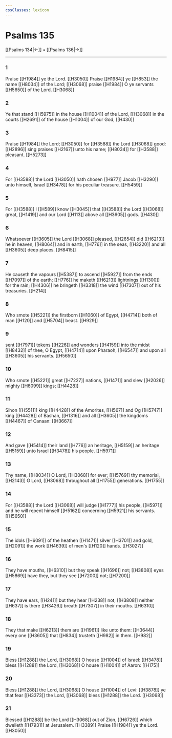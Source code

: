 ```yaml
---
cssClasses: lexicon
---
```

# Psalms 135

[[Psalms 134|←]] • [[Psalms 136|→]]

---

### 1
Praise [[H1984]] ye the Lord. [[H3050]] Praise [[H1984]]  ye [[H853]] the name [[H8034]] of the Lord; [[H3068]] praise [[H1984]] O ye servants [[H5650]] of the Lord. [[H3068]]

### 2
Ye that stand [[H5975]] in the house [[H1004]] of the Lord, [[H3068]] in the courts [[H2691]] of the house [[H1004]] of our God, [[H430]]

### 3
Praise [[H1984]] the Lord; [[H3050]] for [[H3588]] the Lord [[H3068]] good: [[H2896]] sing praises [[H2167]] unto his name; [[H8034]] for [[H3588]] pleasant. [[H5273]]

### 4
For [[H3588]] the Lord [[H3050]] hath chosen [[H977]] Jacob [[H3290]] unto himself, Israel [[H3478]] for his peculiar treasure. [[H5459]]

### 5
For [[H3588]] I [[H589]] know [[H3045]] that [[H3588]] the Lord [[H3068]] great, [[H1419]] and our Lord [[H113]] above all [[H3605]] gods. [[H430]]

### 6
Whatsoever [[H3605]] the Lord [[H3068]] pleased, [[H2654]] did [[H6213]] he in heaven, [[H8064]] and in earth, [[H776]] in the seas, [[H3220]] and all [[H3605]] deep places. [[H8415]]

### 7
He causeth the vapours [[H5387]] to ascend [[H5927]] from the ends [[H7097]] of the earth; [[H776]] he maketh [[H6213]] lightnings [[H1300]] for the rain; [[H4306]] he bringeth [[H3318]] the wind [[H7307]] out of his treasuries. [[H214]]

### 8
Who smote [[H5221]] the firstborn [[H1060]] of Egypt, [[H4714]] both of man [[H120]] and [[H5704]] beast. [[H929]]

### 9
sent [[H7971]] tokens [[H226]] and wonders [[H4159]] into the midst [[H8432]] of thee, O Egypt, [[H4714]] upon Pharaoh, [[H6547]] and upon all [[H3605]] his servants. [[H5650]]

### 10
Who smote [[H5221]] great [[H7227]] nations, [[H1471]] and slew [[H2026]] mighty [[H6099]] kings; [[H4428]]

### 11
Sihon [[H5511]] king [[H4428]] of the Amorites, [[H567]] and Og [[H5747]] king [[H4428]] of Bashan, [[H1316]] and all [[H3605]] the kingdoms [[H4467]] of Canaan: [[H3667]]

### 12
And gave [[H5414]] their land [[H776]] an heritage, [[H5159]] an heritage [[H5159]] unto Israel [[H3478]] his people. [[H5971]]

### 13
Thy name, [[H8034]] O Lord, [[H3068]] for ever; [[H5769]] thy memorial, [[H2143]] O Lord, [[H3068]] throughout all [[H1755]] generations. [[H1755]]

### 14
For [[H3588]] the Lord [[H3068]] will judge [[H1777]] his people, [[H5971]] and he will repent himself [[H5162]] concerning [[H5921]] his servants. [[H5650]]

### 15
The idols [[H6091]] of the heathen [[H1471]] silver [[H3701]] and gold, [[H2091]] the work [[H4639]] of men's [[H120]] hands. [[H3027]]

### 16
They have mouths, [[H6310]] but they speak [[H1696]] not; [[H3808]] eyes [[H5869]] have they, but they see [[H7200]] not; [[H7200]]

### 17
They have ears, [[H241]] but they hear [[H238]] not; [[H3808]] neither [[H637]] is there [[H3426]] breath [[H7307]] in their mouths. [[H6310]]

### 18
They that make [[H6213]] them are [[H1961]] like unto them: [[H3644]] every one [[H3605]] that [[H834]] trusteth [[H982]] in them. [[H982]]

### 19
Bless [[H1288]] the Lord, [[H3068]] O house [[H1004]] of Israel: [[H3478]] bless [[H1288]] the Lord, [[H3068]] O house [[H1004]] of Aaron: [[H175]]

### 20
Bless [[H1288]] the Lord, [[H3068]] O house [[H1004]] of Levi: [[H3878]] ye that fear [[H3373]] the Lord, [[H3068]] bless [[H1288]] the Lord. [[H3068]]

### 21
Blessed [[H1288]] be the Lord [[H3068]] out of Zion, [[H6726]] which dwelleth [[H7931]] at Jerusalem. [[H3389]] Praise [[H1984]] ye the Lord. [[H3050]]
